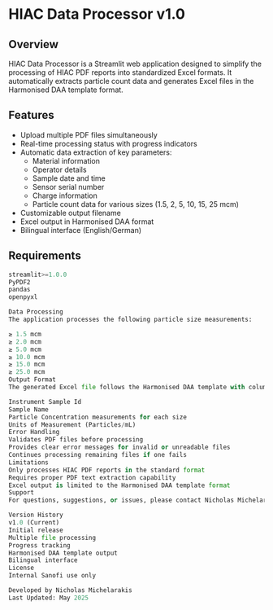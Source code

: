 # HIAC Data Processor v1.0

## Overview
HIAC Data Processor is a Streamlit web application designed to simplify the processing of HIAC PDF reports into standardized Excel formats. It automatically extracts particle count data and generates Excel files in the Harmonised DAA template format.

## Features
- Upload multiple PDF files simultaneously
- Real-time processing status with progress indicators
- Automatic data extraction of key parameters:
  - Material information
  - Operator details
  - Sample date and time
  - Sensor serial number
  - Charge information
  - Particle count data for various sizes (1.5, 2, 5, 10, 15, 25 mcm)
- Customizable output filename
- Excel output in Harmonised DAA format
- Bilingual interface (English/German)

## Requirements
```python
streamlit>=1.0.0
PyPDF2
pandas
openpyxl

Data Processing
The application processes the following particle size measurements:

≥ 1.5 mcm
≥ 2.0 mcm
≥ 5.0 mcm
≥ 10.0 mcm
≥ 15.0 mcm
≥ 25.0 mcm
Output Format
The generated Excel file follows the Harmonised DAA template with columns:

Instrument Sample Id
Sample Name
Particle Concentration measurements for each size
Units of Measurement (Particles/mL)
Error Handling
Validates PDF files before processing
Provides clear error messages for invalid or unreadable files
Continues processing remaining files if one fails
Limitations
Only processes HIAC PDF reports in the standard format
Requires proper PDF text extraction capability
Excel output is limited to the Harmonised DAA template format
Support
For questions, suggestions, or issues, please contact Nicholas Michelarakis.

Version History
v1.0 (Current)
Initial release
Multiple file processing
Progress tracking
Harmonised DAA template output
Bilingual interface
License
Internal Sanofi use only

Developed by Nicholas Michelarakis
Last Updated: May 2025

